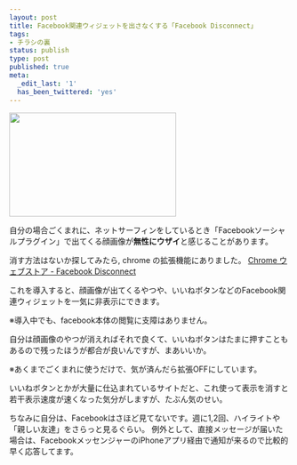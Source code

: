 ```yaml
---
layout: post
title: Facebook関連ウィジェットを出さなくする「Facebook Disconnect」
tags:
- チラシの裏
status: publish
type: post
published: true
meta:
  _edit_last: '1'
  has_been_twittered: 'yes'
---
```

<a href="http://wo.skr.jp/images/uploads/2012/05/ab6af26a8ada8a7c3c30d5d3f96886f3.jpg"><img src="http://wo.skr.jp/images/uploads/2012/05/ab6af26a8ada8a7c3c30d5d3f96886f3-300x187.jpg" alt="" title="Chrome ウェブストア - Facebook Disconnect" width="300" height="187" class="alignnone size-medium wp-image-439" /></a>

自分の場合ごくまれに、ネットサーフィンをしているとき「Facebookソーシャルプラグイン」で出てくる顔画像が<strong>無性にウザイ</strong>と感じることがあります。

消す方法はないか探してみたら, chrome の拡張機能にありました。
<a href="https://chrome.google.com/webstore/detail/ejpepffjfmamnambagiibghpglaidiec">Chrome ウェブストア - Facebook Disconnect</a>

これを導入すると、顔画像が出てくるやつや、いいねボタンなどのFacebook関連ウィジェットを一気に非表示にできます。

※導入中でも、facebook本体の閲覧に支障はありません。

自分は顔画像のやつが消えればそれで良くて、いいねボタンはたまに押すこともあるので残ったほうが都合が良いんですが、まあいいか。

※あくまでごくまれに使うだけで、気が済んだら拡張OFFにしています。

いいねボタンとかが大量に仕込まれているサイトだと、これ使って表示を消すと若干表示速度が速くなった気分がしますが、たぶん気のせい。

<!--more-->

ちなみに自分は、Facebookはさほど見てないです。週に1,2回、ハイライトや「親しい友達」をさらっと見るぐらい。
例外として、直接メッセージが届いた場合は、FacebookメッセンジャーのiPhoneアプリ経由で通知が来るので比較的早く応答してます。
